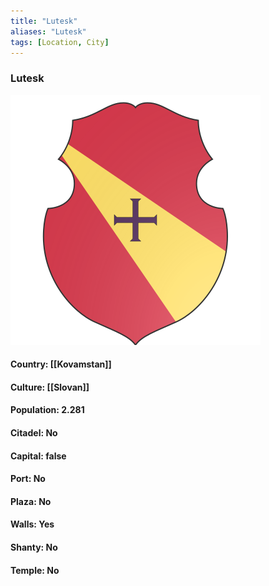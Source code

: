 ```yaml
---
title: "Lutesk"
aliases: "Lutesk"
tags: [Location, City]
---
```

### Lutesk
![](attachment/a7c77e5e767ae61a6cc7b916d37dca2c.svg)

#### Country: [[Kovamstan]]

#### Culture: [[Slovan]]

#### Population: 2.281

#### Citadel: No

#### Capital: false

#### Port: No

#### Plaza: No

#### Walls: Yes

#### Shanty: No

#### Temple: No

